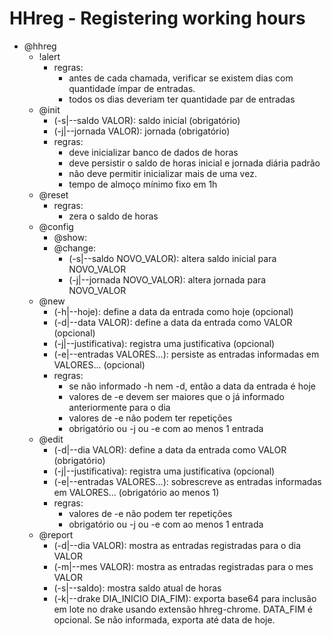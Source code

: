 # HHreg - Registering working hours

- @hhreg
    - !alert
        - regras:
            - antes de cada chamada, verificar se existem dias com quantidade ímpar de entradas.
            - todos os dias deveriam ter quantidade par de entradas
    - @init
        - (-s|--saldo VALOR): saldo inicial (obrigatório) 
        - (-j|--jornada VALOR): jornada (obrigatório)
        - regras:
            - deve inicializar banco de dados de horas
            - deve persistir o saldo de horas inicial e jornada diária padrão
            - não deve permitir inicializar mais de uma vez.
            - tempo de almoço mínimo fixo em 1h
    - @reset
        - regras:
            - zera o saldo de horas
    - @config
        - @show: 
        - @change:
            - (-s|--saldo NOVO_VALOR): altera saldo inicial para NOVO_VALOR
            - (-j|--jornada NOVO_VALOR): altera jornada para NOVO_VALOR
    - @new
        - (-h|--hoje): define a data da entrada como hoje (opcional)
        - (-d|--data VALOR): define a data da entrada como VALOR (opcional)
        - (-j|--justificativa): registra uma justificativa (opcional)
        - (-e|--entradas VALORES...): persiste as entradas informadas em VALORES... (opcional)
        - regras:
            - se não informado -h nem -d, então a data da entrada é hoje
            - valores de -e devem ser maiores que o já informado anteriormente para o dia
            - valores de -e não podem ter repetições
            - obrigatório ou -j ou -e com ao menos 1 entrada
    - @edit
        - (-d|--dia VALOR): define a data da entrada como VALOR (obrigatório)
        - (-j|--justificativa): registra uma justificativa (opcional)
        - (-e|--entradas VALORES...): sobrescreve as entradas informadas em VALORES... (obrigatório ao menos 1)
        - regras:
            - valores de -e não podem ter repetições
            - obrigatório ou -j ou -e com ao menos 1 entrada
    - @report
        - (-d|--dia VALOR): mostra as entradas registradas para o dia VALOR
        - (-m|--mes VALOR): mostra as entradas registradas para o mes VALOR
        - (-s|--saldo): mostra saldo atual de horas
        - (-k|--drake DIA_INICIO DIA_FIM): exporta base64 para inclusão em lote no drake usando extensão hhreg-chrome. DATA_FIM é opcional. Se não informada, exporta até data de hoje.